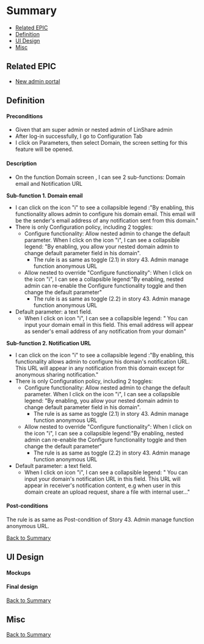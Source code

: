 # Summary

* [Related EPIC](#related-epic)
* [Definition](#definition)
* [UI Design](#ui-design)
* [Misc](#misc)

## Related EPIC

* [New admin portal](./README.md)

## Definition

#### Preconditions

- Given that am super admin or nested admin of LinShare admin
- After log-in successfully, I go to Configuration Tab
- I click on Parameters, then select Domain, the screen setting for this feature will be opened.
#### Description
- On the function Domain screen , I can see 2 sub-functions: Domain email and Notification URL

**Sub-function 1. Domain email**
- I can click on the icon "i" to see a collapsible legend :"By enabling, this functionality allows admin to configure his domain email. This email will be the sender's email address of any notification sent from this domain."
- There is only Configuration policy, including 2 toggles:
    -  Configure functionality: Allow nested admin to change the default parameter. When I click on the icon "i", I can see a collapsible legend: "By enabling, you allow your nested domain admin to change default parameter field in his domain".
        - The rule is as same as toggle (2.1) in story 43. Admin manage function anonymous URL
    - Allow nested to override "Configure functionality": When I click on the icon "i", I can see a collapsible legend:"By enabling, nested admin can re-enable the Configure functionality toggle and then change the default parameter"
        - The rule is as same as toggle (2.2) in story 43. Admin manage function anonymous URL
- Default parameter: a text field.
    - When I click on icon "i",  I can see a collapsible legend: " You can input your domain email in this field. This email address will appear as sender's email address of any notification from your domain"

**Sub-function 2. Notification URL**
- I can click on the icon "i" to see a collapsible legend :"By enabling, this functionality allows admin to configure his domain's notification URL. This URL will appear in any notification from this domain except for anonymous sharing notification."
- There is only Configuration policy, including 2 toggles:
    -  Configure functionality: Allow nested admin to change the default parameter. When I click on the icon "i", I can see a collapsible legend: "By enabling, you allow your nested domain admin to change default parameter field in his domain".
        - The rule is as same as toggle (2.1) in story 43. Admin manage function anonymous URL
    - Allow nested to override "Configure functionality": When I click on the icon "i", I can see a collapsible legend:"By enabling, nested admin can re-enable the Configure functionality toggle and then change the default parameter"
        - The rule is as same as toggle (2.2) in story 43. Admin manage function anonymous URL
- Default parameter: a text field.
    - When I click on icon "i",  I can see a collapsible legend: " You can input your domain's notification URL in this field. This URL will appear in receiver's notification content, e.g when user in this domain create an upload request, share a file with internal user..." 
#### Post-conditions
The rule is as same as Post-condition of Story 43. Admin manage function anonymous URL.

[Back to Summary](#summary)

## UI Design

#### Mockups

#### Final design

[Back to Summary](#summary)
## Misc

[Back to Summary](#summary)



